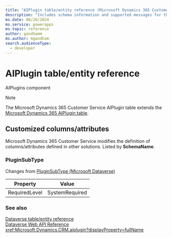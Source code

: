 ```yaml
---
title: "AIPlugin table/entity reference (Microsoft Dynamics 365 Customer Service)"
description: "Includes schema information and supported messages for the AIPlugin table/entity with Microsoft Dynamics 365 Customer Service."
ms.date: 08/26/2024
ms.service: powerapps
ms.topic: reference
author: gandhamm
ms.author: mgandham
search.audienceType: 
  - developer
---
```


# AIPlugin table/entity reference

AIPlugins component

> [!NOTE]
> The Microsoft Dynamics 365 Customer Service AIPlugin table extends the [Microsoft Dynamics 365 AIPlugin table](/dynamics365/developer/entities/aiplugin).



## Customized columns/attributes

Microsoft Dynamics 365 Customer Service modifies the definition of columns/attributes defined in other solutions. Listed by **SchemaName**.

### <a name="BKMK_PluginSubType"></a> PluginSubType

Changes from [PluginSubType (Microsoft Dataverse)](/power-apps/developer/data-platform/reference/entities/aiplugin#BKMK_PluginSubType)

|Property|Value|
|---|---|
|RequiredLevel|SystemRequired|




### See also

[Dataverse table/entity reference](../about-entity-reference.md)  
[Dataverse Web API Reference](/power-apps/developer/data-platform/webapi/reference/about)   
<xref:Microsoft.Dynamics.CRM.aiplugin?displayProperty=fullName>
